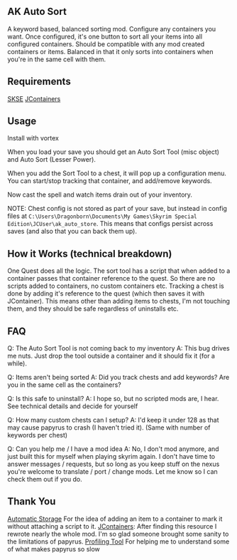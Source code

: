 ## AK Auto Sort

A keyword based, balanced sorting mod. Configure any containers you want. Once configured, it's one button to sort all your items into all configured containers. Should be compatible with any mod created containers or items. Balanced in that it only sorts into containers when you're in the same cell with them.


## Requirements

[SKSE](https://skse.silverlock.org/)
[JContainers](https://www.nexusmods.com/skyrimspecialedition/mods/16495?tab=description)

## Usage

Install with vortex

When you load your save you should get an Auto Sort Tool (misc object) and Auto Sort (Lesser Power).

When you add the Sort Tool to a chest, it will pop up a configuration menu. You can start/stop tracking that container, and add/remove keywords.

Now cast the spell and watch items drain out of your inventory.

NOTE: Chest config is not stored as part of your save, but instead in config files at `C:\Users\Dragonborn\Documents\My Games\Skyrim Special Edition\JCUser\ak_auto_store`. This means that configs persist across saves (and also that you can back them up).

## How it Works (technical breakdown)

One Quest does all the logic. The sort tool has a script that when added to a container passes that container reference to the quest. So there are no scripts added to containers, no custom containers etc. Tracking a chest is done by adding it's reference to the quest (which then saves it with JContainer). This means other than adding items to chests, I'm not touching them, and they should be safe regardless of uninstalls etc.

## FAQ

Q: The Auto Sort Tool is not coming back to my inventory
A: This bug drives me nuts. Just drop the tool outside a container and it should fix it (for a while).

Q: Items aren't being sorted
A: Did you track chests and add keywords? Are you in the same cell as the containers?

Q: Is this safe to uninstall?
A: I hope so, but no scripted mods are, I hear. See technical details and decide for yourself

Q: How many custom chests can I setup?
A: I'd keep it under 128 as that may cause papyrus to crash (I haven't tried it). (Same with number of keywords per chest)

Q: Can you help me / I have a mod idea
A: No, I don't mod anymore, and just built this for myself when playing skyrim again. I don't have time to answer messages / requests, but so long as you keep stuff on the nexus you're welcome to translate / port / change mods. Let me know so I can check them out if you do.

## Thank You

[Automatic Storage](https://www.nexusmods.com/skyrimspecialedition/mods/8224) For the idea of adding an item to a container to mark it without attaching a script to it.
[JContainers](https://www.nexusmods.com/skyrimspecialedition/mods/16495?tab=description): After finding this resource I rewrote nearly the whole mod. I'm so glad someone brought some sanity to the limitations of papyrus.
[Profiling Tool](https://papyrusprofilingparser.com/) For helping me to understand some of what makes papyrus so slow